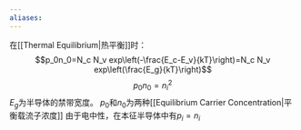 ```yaml
---
aliases:
---
```

在[[Thermal Equilibrium|热平衡]]时：
$$p_0n_0=N_c N_v exp\left(-\frac{E_c-E_v}{kT}\right)=N_c N_v exp\left(\frac{E_g}{kT}\right)$$
$$p_0n_0=n_i^2$$
$E_g$为半导体的禁带宽度。
$p_0$和$n_0$为两种[[Equilibrium Carrier Concentration|平衡载流子浓度]]
由于电中性，在本征半导体中有$p_i=n_i$